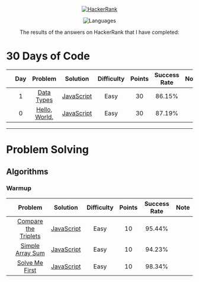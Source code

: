 <p align="center">
  <a href="https://www.hackerrank.com/rhmtin12">
    <img alt="HackerRank" src="https://raw.githubusercontent.com/rahmatsubandi/HackerRankJS/master/hacker-rank-logo.png">
  </a>
</p>
<p align="center">
  <img alt="Languages" src="https://img.shields.io/badge/Languages-JavaScript-brightgreen.svg?longCache=true&style=for-the-badge">
</p>
<p align="center">
  The results of the answers on HackerRank that I have completed:
</p>

# 30 Days of Code

|     | Day |                                    Problem                                    |            Solution            | Difficulty | Points | Success Rate | Note |
| --- | :-: | :---------------------------------------------------------------------------: | :----------------------------: | :--------: | :----: | :----------: | :--: |
|     |  1  |   [Data Types](https://www.hackerrank.com/challenges/30-data-types/problem)   | [JavaScript](30-days-of-code/) |    Easy    |   30   |    86.15%    |      |
|     |  0  | [Hello, World.](https://www.hackerrank.com/challenges/30-hello-world/problem) | [JavaScript](30-days-of-code/) |    Easy    |   30   |    87.19%    |      |

---

# Problem Solving

## Algorithms

### Warmup

|     |                                          Problem                                           |    Solution     | Difficulty | Points | Success Rate | Note |
| --- | :----------------------------------------------------------------------------------------: | :-------------: | :--------: | :----: | :----------: | :--: |
|     | [Compare the Triplets](https://www.hackerrank.com/challenges/compare-the-triplets/problem) | [JavaScript](#) |    Easy    |   10   |    95.44%    |      |
|     |     [Simple Array Sum](https://www.hackerrank.com/challenges/simple-array-sum/problem)     | [JavaScript](#) |    Easy    |   10   |    94.23%    |      |
|     |       [Solve Me First](https://www.hackerrank.com/challenges/solve-me-first/problem)       | [JavaScript](#) |    Easy    |   10   |    98.34%    |      |
